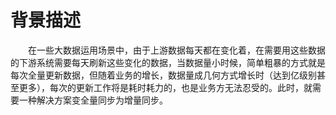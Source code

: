 # 背景描述

　　在一些大数据运用场景中，由于上游数据每天都在变化着，在需要用这些数据的下游系统需要每天刷新这些变化的数据，当数据量小时候，简单粗暴的方式就是每次全量更新数据，但随着业务的增长，数据量成几何方式增长时（达到亿级别甚至更多），每次的更新工作将是耗时耗力的，也是业务方无法忍受的。此时，就需要一种解决方案变全量同步为增量同步。




